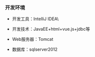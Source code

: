 ### 开发环境

- 开发工具：IntelliJ IDEA\

- 开发技术：JavaEE+html+vue.js+jdbc等

- Web服务器：Tomcat

- 数据库：sqlserver2012

